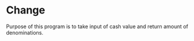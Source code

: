 # Change

Purpose of this program is to take input of cash value and return amount of denominations.